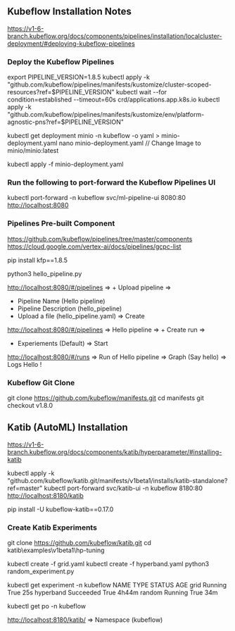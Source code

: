 ## Kubeflow Installation Notes

<https://v1-6-branch.kubeflow.org/docs/components/pipelines/installation/localcluster-deployment/#deploying-kubeflow-pipelines>

### Deploy the Kubeflow Pipelines

export PIPELINE_VERSION=1.8.5
kubectl apply -k "github.com/kubeflow/pipelines/manifests/kustomize/cluster-scoped-resources?ref=$PIPELINE_VERSION"
kubectl wait --for condition=established --timeout=60s crd/applications.app.k8s.io
kubectl apply -k "github.com/kubeflow/pipelines/manifests/kustomize/env/platform-agnostic-pns?ref=$PIPELINE_VERSION"

kubectl get deployment minio -n kubeflow -o yaml > minio-deployment.yaml
nano minio-deployment.yaml
 // Change Image to minio/minio:latest

kubectl apply -f minio-deployment.yaml

### Run the following to port-forward the Kubeflow Pipelines UI

kubectl port-forward -n kubeflow svc/ml-pipeline-ui 8080:80
<http://localhost:8080>

### Pipelines Pre-built Component

<https://github.com/kubeflow/pipelines/tree/master/components>
<https://cloud.google.com/vertex-ai/docs/pipelines/gcpc-list>

pip install kfp==1.8.5

python3 hello_pipeline.py

<http://localhost:8080/#/pipelines> => + Upload pipeline => 
- Pipeline Name (Hello pipeline)
- Pipeline Description (hello_pipeline)
- Upload a file (hello_pipeline.yaml) => Create

<http://localhost:8080/#/pipelines> => Hello pipeline => + Create run =>
- Experiements (Default) => Start

<http://localhost:8080/#/runs> => Run of Hello pipeline => Graph (Say hello) => Logs
    Hello !

### Kubeflow Git Clone

git clone https://github.com/kubeflow/manifests.git
cd manifests
git checkout v1.8.0

## Katib (AutoML) Installation

<https://v1-6-branch.kubeflow.org/docs/components/katib/hyperparameter/#installing-katib>

kubectl apply -k "github.com/kubeflow/katib.git/manifests/v1beta1/installs/katib-standalone?ref=master"
kubectl port-forward svc/katib-ui -n kubeflow 8180:80
<http://localhost:8180/katib>

pip install -U kubeflow-katib==0.17.0

### Create Katib Experiments

git clone https://github.com/kubeflow/katib.git
cd katib\examples\v1beta1\hp-tuning

kubectl create -f grid.yaml
kubectl create -f hyperband.yaml
python3 random_experiment.py

kubectl get experiment -n kubeflow
    NAME        TYPE        STATUS   AGE
    grid        Running     True     25s
    hyperband   Succeeded   True     4h44m
    random      Running     True     34m

kubectl get po -n kubeflow

<http://localhost:8180/katib/> => Namespace (kubeflow)
